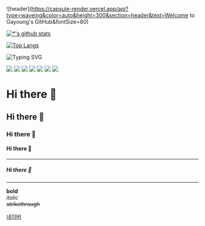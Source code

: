 ![header](https://capsule-render.vercel.app/api?type=waveing&color=auto&height=300&section=header&text=Welcome to Gayoung's GitHub&fontSize=80)

[![*'s github stats](https://github-readme-stats.vercel.app/api?username=gaebonglee)](https://github.com/gaebonglee)

[![Top Langs](https://github-readme-stats.vercel.app/api/top-langs/?username=gaebonglee)](https://github.com/gaebonglee/github-readme-stats)

![Typing SVG](https://readme-typing-svg.demolab.com/?lines=Welcome+to+Gayoung's+Github!;)

<img src="https://img.shields.io/badge/HTML-E34F26.svg?style=for-the-badge&logo=HTML5&logoColor=fcfcfa" />
<img src="https://img.shields.io/badge/CSS-1572B6.svg?style=for-the-badge&logo=css3&logoColor=fcfcfa" />
<img src="https://img.shields.io/badge/JavaScript-F7DF1E.svg?style=for-the-badge&logo=javascript&logoColor=000000" />
<img src="https://img.shields.io/badge/react-20232a.svg?style=for-the-badge&logo=react&logoColor=61DAFB" />
<img src="https://img.shields.io/badge/sass-CC6699.svg?style=for-the-badge&logo=sass&logoColor=000000" />
<img src="https://img.shields.io/badge/MySQL-4479A1.svg?style=for-the-badge&logo=MySQL&logoColor=fcfcfa" />
<img src="https://img.shields.io/badge/Node.js-5FA04E.svg?style=for-the-badge&logo=Node.js&logoColor=000000" />



# Hi there 👋
## Hi there 👋
### Hi there 👋
#### Hi there 👋
---
##### Hi there 👋
---
**bold** <br>
*italic* <br>
~~strikethrough~~ <br>


[네이버](naver.com)
